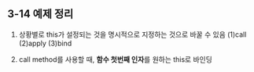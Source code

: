## 3-14 예제 정리

1. 상황별로 this가 설정되는 것을 명시적으로 지정하는 것으로 바꿀 수 있음
    (1)call
    (2)apply
    (3)bind
    
2. call method를 사용할 때, **함수 첫번째 인자**를 원하는 this로 바인딩
